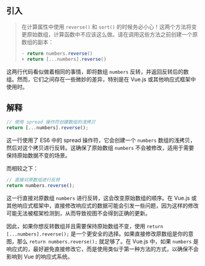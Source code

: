 ## 引入

> 在计算属性中使用 `reverse()` 和 `sort()` 的时候务必小心！这两个方法将变更原始数组，计算函数中不应该这么做。请在调用这些方法之前创建一个原数组的副本：
>
> ```js
> - return numbers.reverse()
> + return [...numbers].reverse()
> ```

这两行代码看似做着相同的事情，即将数组 `numbers` 反转，并返回反转后的数组。然而，它们之间存在一些微妙的差异，特别是在 Vue.js 或其他响应式框架中使用时。

## 解释

```javascript
// 使用 spread 操作符创建数组的浅拷贝
return [...numbers].reverse();
```

这一行使用了 ES6 中的 spread 操作符，它会创建一个 `numbers` 数组的浅拷贝，然后对这个拷贝进行反转。这确保了原始数组 `numbers` 不会被修改，适用于需要保持原始数据不变的场景。

而相较之下：

```javascript
// 直接对原数组进行反转
return numbers.reverse();
```

这一行直接对原数组 `numbers` 进行反转，这会改变原始数组的顺序。在 Vue.js 或其他响应式框架中，直接修改响应式的数据可能会引发一些问题，因为这样的修改可能无法被框架检测到，从而导致视图不会得到正确的更新。

因此，如果你想反转数组并且需要保持原始数组不变，使用 `return [...numbers].reverse();` 是一个更安全的选择。如果直接修改原数组是你的意图，那么 `return numbers.reverse();` 就足够了。在 Vue.js 中，如果 `numbers` 是响应式的，最好避免直接修改它，而是使用类似于第一种方法的方式，以确保不会影响到 Vue 的响应式系统。
